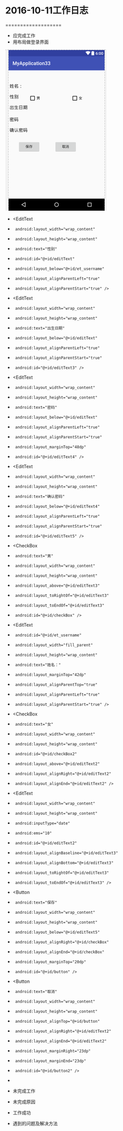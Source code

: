 # 2016-10-11工作日志
===================

* 应完成工作
 * 用布局做登录界面
 
  ![](img/das15.png)
  
 *  <EditText
 *      android:layout_width="wrap_content"
 *      android:layout_height="wrap_content"
 *      android:text="性别"
 *      android:id="@+id/editText"
 *      android:layout_below="@+id/et_username"
 *      android:layout_alignParentLeft="true"
 *      android:layout_alignParentStart="true" />




 *  <EditText
 *      android:layout_width="wrap_content"
 *      android:layout_height="wrap_content"
 *      android:text="出生日期"

 *      android:layout_below="@+id/editText"
 *      android:layout_alignParentLeft="true"
 *      android:layout_alignParentStart="true"
 *      android:id="@+id/editText3" />

 *  <EditText
 *      android:layout_width="wrap_content"
 *      android:layout_height="wrap_content"
 *      android:text="密码"
 *      android:layout_below="@+id/editText"
 *      android:layout_alignParentLeft="true"
 *      android:layout_alignParentStart="true"
 *      android:layout_marginTop="48dp"
 *      android:id="@+id/editText4" />

 *  <EditText
 *      android:layout_width="wrap_content"
 *      android:layout_height="wrap_content"
 *      android:text="确认密码"

 *      android:layout_below="@+id/editText4"
 *      android:layout_alignParentLeft="true"
 *      android:layout_alignParentStart="true"
 *      android:id="@+id/editText5" />

 *  <CheckBox
 *      android:text="男"
 *      android:layout_width="wrap_content"
 *      android:layout_height="wrap_content"
 *      android:layout_above="@+id/editText3"
 *      android:layout_toRightOf="@+id/editText3"
 *      android:layout_toEndOf="@+id/editText3"
 *      android:id="@+id/checkBox" />

 *  <EditText

 *      android:id="@+id/et_username"
 *      android:layout_width="fill_parent"
 *      android:layout_height="wrap_content"
 *      android:text="姓名："
 *      android:layout_marginTop="42dp"
 *      android:layout_alignParentTop="true"
 *      android:layout_alignParentLeft="true"
 *      android:layout_alignParentStart="true" />

 *  <CheckBox
 *      android:text="女"
 *      android:layout_width="wrap_content"
 *      android:layout_height="wrap_content"
 *      android:id="@+id/checkBox2"
 *      android:layout_above="@+id/editText2"
 *      android:layout_alignRight="@+id/editText2"
 *      android:layout_alignEnd="@+id/editText2" />

 *  <EditText
 *      android:layout_width="wrap_content"
 *      android:layout_height="wrap_content"
 *      android:inputType="date"
 *      android:ems="10"
 *      android:id="@+id/editText2"
 *      android:layout_alignBaseline="@+id/editText3"
 *      android:layout_alignBottom="@+id/editText3"
 *      android:layout_toRightOf="@+id/editText3"
 *      android:layout_toEndOf="@+id/editText3" />

 *  <Button
 *      android:text="保存"
 *      android:layout_width="wrap_content"
 *      android:layout_height="wrap_content"
 *      android:layout_below="@+id/editText5"
 *      android:layout_alignRight="@+id/checkBox"
 *      android:layout_alignEnd="@+id/checkBox"
 *      android:layout_marginTop="20dp"
 *      android:id="@+id/button" />

 *  <Button
 *      android:text="取消"
 *      android:layout_width="wrap_content"
 *      android:layout_height="wrap_content"
 *      android:layout_alignTop="@+id/button"
 *      android:layout_alignRight="@+id/editText2"
 *      android:layout_alignEnd="@+id/editText2"
 *      android:layout_marginRight="23dp"
 *      android:layout_marginEnd="23dp"
 *      android:id="@+id/button2" />


 *  </RelativeLayout>

* 未完成工作
* 未完成原因
* 工作成功
* 遇到的问题及解决方法
